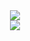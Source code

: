 <div align=center>
  <img src="https://github-widgetbox.vercel.app/api/profile?username=r3ciyes&data=followers,repositories,stars,commits&theme=rgb">
  <br>

  <img src="https://github-widgetbox.vercel.app/api/skills?languages=python,go,json&theme=rgb&includeNames=true">
  
</p>
